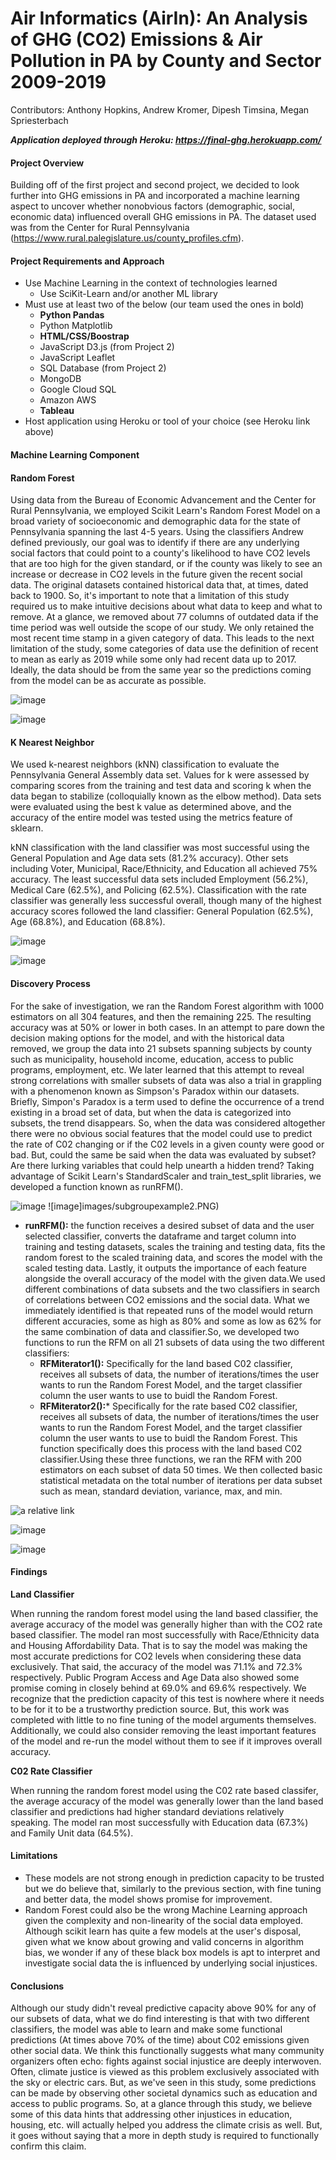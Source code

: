 # Air Informatics (AirIn): An Analysis of GHG (CO2) Emissions & Air Pollution in PA by County and Sector 2009-2019

Contributors: Anthony Hopkins, Andrew Kromer, Dipesh Timsina, Megan Spriesterbach

***Application deployed through Heroku: https://final-ghg.herokuapp.com/***

#### Project Overview

Building off of the first project and second project, we decided to look further into GHG emissions in PA and incorporated a machine learning aspect to uncover whether nonobvious factors (demographic, social, economic data) influenced overall GHG emissions in PA. The dataset used was from the Center for Rural Pennsylvania (https://www.rural.palegislature.us/county_profiles.cfm).

#### Project Requirements and Approach

- Use Machine Learning in the context of technologies learned
  - Use SciKit-Learn and/or another ML library
- Must use at least two of the below (our team used the ones in bold)
  - **Python Pandas**
  - Python Matplotlib
  - **HTML/CSS/Boostrap**
  - JavaScript D3.js (from Project 2)
  - JavaScript Leaflet
  - SQL Database (from Project 2)
  - MongoDB
  - Google Cloud SQL
  - Amazon AWS
  - **Tableau**
- Host application using Heroku or tool of your choice (see Heroku link above)

#### Machine Learning Component

#### **Random Forest**

Using data from the Bureau of Economic Advancement and the Center for Rural Pennsylvania, we employed Scikit Learn's Random Forest Model on a broad variety of socioeconomic and demographic data for the state of Pennsylvania spanning the last 4-5 years. Using the classifiers Andrew defined previously, our goal was to identify if there are any underlying social factors that could point to a county's likelihood to have CO2 levels that are too high for the given standard, or if the county was likely to see an increase or decrease in CO2 levels in the future given the recent social data. The original datasets contained historical data that, at times, dated back to 1900. So, it's important to note that a limitation of this study required us to make intuitive decisions about what data to keep and what to remove. At a glance, we removed about 77 columns of outdated data if the time period was well outside the scope of our study. We only retained the most recent time stamp in a given category of data. This leads to the next limitation of the study, some categories of data use the definition of recent to mean as early as 2019 while some only had recent data up to 2017. Ideally, the data should be from the same year so the predictions coming from the model can be as accurate as possible. 


![image](images/classifiers.PNG)

![image](images/datadrop.PNG)



#### K Nearest Neighbor

We used k-nearest neighbors (kNN) classification to evaluate the Pennsylvania General Assembly data set. Values for k were assessed by comparing scores from the training and test data and scoring k when the data began to stabilize (colloquially known as the elbow method). Data sets were evaluated using the best k value as determined above, and the accuracy of the entire model was tested using the metrics feature of sklearn.

kNN classification with the land classifier was most successful using the General Population and Age data sets (81.2% accuracy). Other sets including Voter, Municipal, Race/Ethnicity, and Education all achieved 75% accuracy. The least successful data sets included Employment (56.2%), Medical Care (62.5%), and Policing (62.5%). Classification with the rate classifier was generally less successful overall, though many of the highest accuracy scores followed the land classifier: General Population (62.5%), Age (68.8%), and Education (68.8%). 


![image](images/iterator1.PNG)

![image](images/iterator2.PNG)


#### **Discovery Process**

For the sake of investigation, we ran the Random Forest algorithm with 1000 estimators on all 304 features, and then the remaining 225. The resulting accuracy was at 50% or lower in both cases. In an attempt to pare down the decision making options for the model, and with the historical data removed, we group the data into 21 subsets spanning subjects by county such as municipality, household income, education, access to public programs, employment, etc. We later learned that this attempt to reveal strong correlations with smaller subsets of data was also a trial in grappling with a phenomenon known as Simpson's Paradox within our datasets. Briefly, Simpon's Paradox is a term used to define the occurrence of a trend existing in a broad set of data, but when the data is categorized into subsets, the trend disappears. So, when the data was considered altogether there were no obvious social features that the model could use to predict the rate of C02 changing or if the C02 levels in a given county were good or bad. But, could the same be said when the data was evaluated by subset? Are there lurking variables that could help unearth a hidden trend? Taking advantage of Scikit Learn's StandardScaler and train_test_split libraries, we developed a function known as runRFM().

![image](images/subgroupexample1.PNG) ![image]images/subgroupexample2.PNG)


- **runRFM():** the function receives a desired subset of data and the user selected classifier, converts the dataframe and target column into training and testing datasets, scales the training and testing data, fits the random forest to the scaled training data, and scores the model with the scaled testing data. Lastly, it outputs the importance of each feature alongside the overall accuracy of the model with the given data.We used different combinations of data subsets and the two classifiers in search of correlations between CO2 emissions and the social data. What we immediately identified is that repeated runs of the model would return different accuracies, some as high as 80% and some as low as 62% for the same combination of data and classifier.So, we developed two functions to run the RFM on all 21 subsets of data using the two different classifiers:
  - **RFMiterator1():** Specifically for the land based C02 classifier, receives all subsets of data, the number of iterations/times the user wants to run the Random Forest Model, and the target classifier column the user wants to use to buidl the Random Forest.
  - **RFMiterator2():*** Specifically for the rate based C02 classifier, receives all subsets of data, the number of iterations/times the user wants to run the Random Forest Model, and the target classifier column the user wants to use to buidl the Random Forest. This function specifically does this process with the land based C02 classifier.Using these three functions, we ran the RFM with 200 estimators on each subset of data 50 times. We then collected basic statistical metadata on the total number of iterations per data subset such as mean, standard deviation, variance, max, and min.

![a relative link](images/runRFM.PNG)

![image](images/RFMiterator1.PNG)

![image](images/RFMiterator2.PNG)



#### **Findings**

**Land Classifier**

When running the random forest model using the land based classifier, the average accuracy of the model was generally higher than with the CO2 rate based classifier. The model ran most successfully with Race/Ethnicity data and Housing Affordability Data. That is to say the model was making the most accurate predictions for CO2 levels when considering these data exclusively. That said, the accuracy of the model was 71.1% and 72.3% respectively. Public Program Access and Age Data also showed some promise coming in closely behind at 69.0% and 69.6% respectively. We recognize that the prediction capacity of this test is nowhere where it needs to be for it to be a trustworthy prediction source. But, this work was completed with little to no fine tuning of the model arguments themselves. Additionally, we could also consider removing the least important features of the model and re-run the model without them to see if it improves overall accuracy. 

**C02 Rate Classifier**

When running the random forest model using the C02 rate based classifer, the average accuracy of the model was generally lower than the land based classifier and predictions had higher standard deviations relatively speaking. The model ran most successfully with Education data (67.3%) and Family Unit data (64.5%). 

#### Limitations

- These models are not strong enough in prediction capacity to be trusted but we do believe that, similarly to the previous section, with fine tuning and better data, the model shows promise for improvement. 
- Random Forest could also be the wrong Machine Learning approach given the complexity and non-linearity of the social data employed. Although scikit learn has quite a few models at the user's disposal, given what we know about growing and valid concerns in algorithm bias, we wonder if any of these black box models is apt to interpret and investigate social data the is influenced by underlying social injustices. 

#### Conclusions

Although our study didn't reveal predictive capacity above 90% for any of our subsets of data, what we do find interesting is that with two different classifiers, the model was able to learn and make some functional predictions (At times above 70% of the time) about C02 emissions given other social data. We think this functionally suggests what many community organizers often echo: fights against social injustice are deeply interwoven. Often, climate justice is viewed as this problem exclusively associated with the sky or electric cars. But, as we've seen in this study, some predictions can be made by observing other societal dynamics such as education and access to public programs. So, at a glance through this study, we believe some of this data hints that addressing other injustices in education, housing, etc. will actually helped you address the climate crisis as well. But, it goes without saying that a more in depth study is required to functionally confirm this claim.
